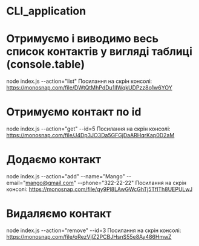 # CLI_application

# Отримуємо і виводимо весь список контактів у вигляді таблиці (console.table)

node index.js --action="list"
Посилання на скрін консолі: https://monosnap.com/file/DWtQtMhPdDu1lIWqkUDPzz8o1w6YOY

# Отримуємо контакт по id

node index.js --action="get" --id=5
Посилання на скрін консолі: https://monosnap.com/file/J4Dp3JO3Da5GFGjDaARHqrKap0D2aM

# Додаємо контакт

node index.js --action="add" --name="Mango" --email="mango@gmail.com" --phone="322-22-22"
Посилання на скрін консолі: https://monosnap.com/file/qy9Pl8LAwGWcGhTj5TflTh8UEPULwJ

# Видаляємо контакт

node index.js --action="remove" --id=3
Посилання на скрін консолі: https://monosnap.com/file/oRezVjlZ2PCBJHsnS55e8Ay486HmwZ
